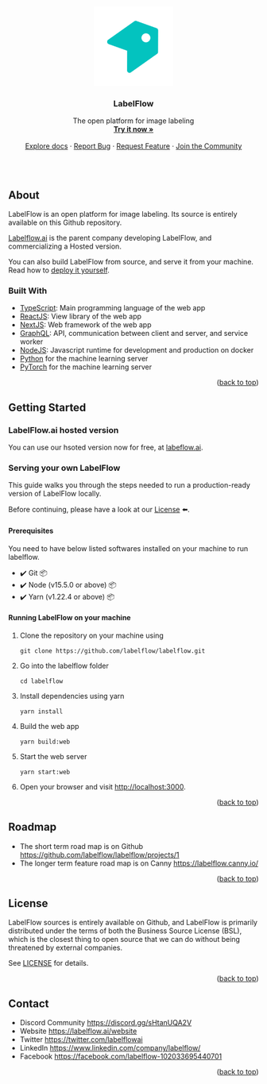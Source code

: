 <div id="top"></div>

<br />
<div align="center">
   <a href="https://github.com/labelflow/labelflow/">
    <img alt="babel" src="typescript/web/public/static/icon-512x512.png" width="160">
  </a>

  <h3 align="center">LabelFlow</h3>

  <p align="center">
    The open platform for image labeling
    <br />
    <a href="https://labelflow.ai/local"><strong>Try it now »</strong></a>
    <br />
    <br />
    <a href="https://labelflow.gitbook.io/labelflow/">Explore docs</a>
    ·
    <a href="https://github.com/labelflow/labelflow/issues/new?assignees=&labels=bug&template=bug_report.md&title=">Report Bug</a>
    ·
    <a href="https://labelflow.canny.io/">Request Feature</a>
    ·
    <a href="https://discord.gg/sHtanUQA2V">Join the Community</a>
  </p>
</div>
<br />
<br />

## About

LabelFlow is an open platform for image labeling. Its source is entirely available on this Github repository.

[Labelflow.ai](https://labelflow.ai) is the parent company developing LabelFlow, and commercializing a Hosted version. 

You can also build LabelFlow from source, and serve it from your machine. Read how to [deploy it yourself](#running-labelflow-on-your-machine).

### Built With

* [TypeScript](https://www.typescriptlang.org/): Main programming language of the web app
* [ReactJS](https://reactjs.org/): View library of the web app
* [NextJS](https://nextjs.org/): Web framework of the web app
* [GraphQL](https://graphql.org/): API, communication between client and server, and service worker
* [NodeJS](https://nodejs.org/en/): Javascript runtime for development and production on docker 
* [Python](https://www.python.org/) for the machine learning server
* [PyTorch](https://pytorch.org/) for the machine learning server

<p align="right">(<a href="#top">back to top</a>)</p>

## Getting Started

### LabelFlow.ai hosted version

You can use our hsoted version now for free, at [labeflow.ai](https://labelflow.ai).

### Serving your own LabelFlow

This guide walks you through the steps needed to run a production-ready version of LabelFlow locally.

Before continuing, please have a look at our <a href="./LICENSE">License</a> ⬅️.

#### Prerequisites

You need to have below listed softwares installed on your machine to run labelflow.
     
   - ✔️ Git 📦
   - ✔️ Node (v15.5.0 or above) 📦
   - ✔️ Yarn (v1.22.4 or above) 📦


#### Running LabelFlow on your machine

1. Clone the repository on your machine using  

   ```shell
   git clone https://github.com/labelflow/labelflow.git
   ```

2. Go into the labelflow folder

    ```shell
    cd labelflow
    ```

3. Install dependencies using yarn

    ```shell
    yarn install
    ```

4. Build the web app

    ```shell
    yarn build:web
    ```

5. Start the web server

    ```shell
    yarn start:web
    ```

6. Open your browser and visit [http://localhost:3000](http://localhost:3000).

<p align="right">(<a href="#top">back to top</a>)</p>


## Roadmap

* The short term road map is on Github https://github.com/labelflow/labelflow/projects/1
* The longer term feature road map is on Canny https://labelflow.canny.io/

<p align="right">(<a href="#top">back to top</a>)</p>

## License

LabelFlow sources is entirely available on Github, and LabelFlow is primarily distributed under the terms of both the Business Source License (BSL), which is the closest thing to open source that we can do without being threatened by external companies.

See [LICENSE](https://github.com/labelflow/labelflow/blob/main/LICENSE) for details.

<p align="right">(<a href="#top">back to top</a>)</p>

## Contact

* Discord Community https://discord.gg/sHtanUQA2V
* Website https://labelflow.ai/website
* Twitter https://twitter.com/labelflowai
* LinkedIn https://www.linkedin.com/company/labelflow/
* Facebook https://facebook.com/labelflow-102033695440701

<p align="right">(<a href="#top">back to top</a>)</p>
